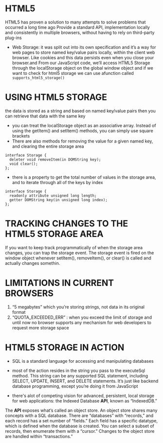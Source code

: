 # HTML5


HTML5 has proven a solution to many attempts to solve problems that occurred a long time ago
    Provide a standard API, implementation locally and consistently in multiple browsers, without having to rely on third-party plug-ins

*  Web Storage: it was split out into its own specification and  it’s a way for web pages to store named key/value pairs locally, within the client web browser. Like cookies and this data persists even when you close your browser.and From our JavaScript code, we’ll access HTML5 Storage through the localStorage object on the global window object
and if we want to check for html5 storage we can use afunction called
` supports_html5_storage()`

# USING HTML5 STORAGE

the data is stored as a string and based on named key/value pairs then you can retrieve that data with the same key

* you can treat the localStorage object as an associative array. Instead of using the getItem() and setItem() methods, you can simply use square brackets
* There are also methods for removing the value for a given named key, and clearing the entire storage area
```
interface Storage {
  deleter void removeItem(in DOMString key);
  void clear();
};

```
* there is a property to get the total number of values in the storage area, and to iterate through all of the keys by index 
```
interface Storage {
  readonly attribute unsigned long length;
  getter DOMString key(in unsigned long index);
};
```
# TRACKING CHANGES TO THE HTML5 STORAGE AREA

If you want to keep track programmatically of when the storage area changes, you can trap the storage event. The storage event is fired on the window object whenever setItem(), removeItem(), or clear() is called and actually changes somethin.


# LIMITATIONS IN CURRENT BROWSERS

1. “5 megabytes” which you’re storing strings, not data in its original format
2. “QUOTA_EXCEEDED_ERR” : when you exceed the limit of storage and until now no browser supports any mechanism for web developers to request more storage space

# HTML5 STORAGE IN ACTION
* SQL is a standard language for accessing and manipulating databases
* most of the action resides in the string you pass to the executeSql method. This string can be any supported SQL statement, including SELECT, UPDATE, INSERT, and DELETE statements. It’s just like backend database programming, except you’re doing it from JavaScript

*  there's alot of competing vision for advanced, persistent, local storage for web applications: the Indexed Database **API**,  known as “IndexedDB.”

The **API** exposes what’s called an object store. An object store shares many concepts with a SQL database. There are “databases” with “records,” and each record has a set number of “fields.” Each field has a specific datatype, which is defined when the database is created. You can select a subset of records, then enumerate them with a “cursor.” Changes to the object store are handled within “transactions.”
